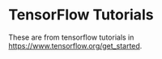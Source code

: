 # TensorFlow Tutorials

These are from tensorflow tutorials in https://www.tensorflow.org/get_started.

